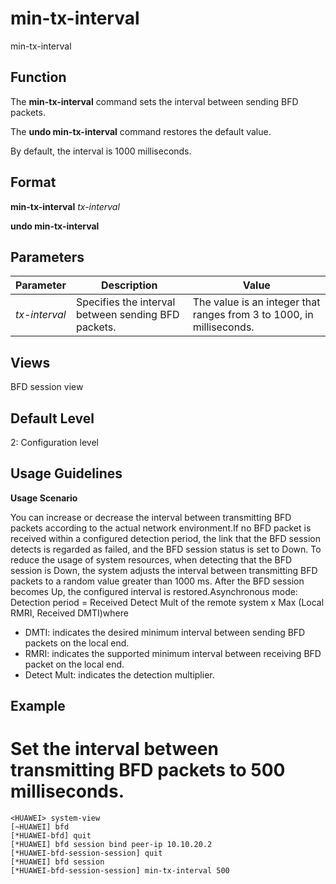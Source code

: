 min-tx-interval
===============

min-tx-interval

Function
--------



The **min-tx-interval** command sets the interval between sending BFD packets.

The **undo min-tx-interval** command restores the default value.



By default, the interval is 1000 milliseconds.


Format
------

**min-tx-interval** *tx-interval*

**undo min-tx-interval**


Parameters
----------

| Parameter | Description | Value |
| --- | --- | --- |
| *tx-interval* | Specifies the interval between sending BFD packets. | The value is an integer that ranges from 3 to 1000, in milliseconds. |



Views
-----

BFD session view


Default Level
-------------

2: Configuration level


Usage Guidelines
----------------

**Usage Scenario**

You can increase or decrease the interval between transmitting BFD packets according to the actual network environment.If no BFD packet is received within a configured detection period, the link that the BFD session detects is regarded as failed, and the BFD session status is set to Down. To reduce the usage of system resources, when detecting that the BFD session is Down, the system adjusts the interval between transmitting BFD packets to a random value greater than 1000 ms. After the BFD session becomes Up, the configured interval is restored.Asynchronous mode: Detection period = Received Detect Mult of the remote system x Max (Local RMRI, Received DMTI)where

* DMTI: indicates the desired minimum interval between sending BFD packets on the local end.
* RMRI: indicates the supported minimum interval between receiving BFD packet on the local end.
* Detect Mult: indicates the detection multiplier.

Example
-------

# Set the interval between transmitting BFD packets to 500 milliseconds.
```
<HUAWEI> system-view
[~HUAWEI] bfd
[*HUAWEI-bfd] quit
[*HUAWEI] bfd session bind peer-ip 10.10.20.2
[*HUAWEI-bfd-session-session] quit
[*HUAWEI] bfd session
[*HUAWEI-bfd-session-session] min-tx-interval 500

```